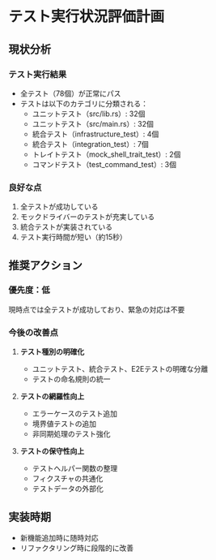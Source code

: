 # テスト実行状況評価計画

## 現状分析

### テスト実行結果
- 全テスト（78個）が正常にパス
- テストは以下のカテゴリに分類される：
  - ユニットテスト（src/lib.rs）: 32個
  - ユニットテスト（src/main.rs）: 32個
  - 統合テスト（infrastructure_test）: 4個
  - 統合テスト（integration_test）: 7個
  - トレイトテスト（mock_shell_trait_test）: 2個
  - コマンドテスト（test_command_test）: 3個

### 良好な点
1. 全テストが成功している
2. モックドライバーのテストが充実している
3. 統合テストが実装されている
4. テスト実行時間が短い（約15秒）

## 推奨アクション

### 優先度：低
現時点では全テストが成功しており、緊急の対応は不要

### 今後の改善点
1. **テスト種別の明確化**
   - ユニットテスト、統合テスト、E2Eテストの明確な分離
   - テストの命名規則の統一

2. **テストの網羅性向上**
   - エラーケースのテスト追加
   - 境界値テストの追加
   - 非同期処理のテスト強化

3. **テストの保守性向上**
   - テストヘルパー関数の整理
   - フィクスチャの共通化
   - テストデータの外部化

## 実装時期
- 新機能追加時に随時対応
- リファクタリング時に段階的に改善